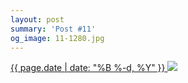 ```yaml
---
layout: post
summary: 'Post #11'
og_image: 11-1280.jpg
---
```


<p>
 <time>
  <a href="/11">
   {{ page.date | date: "%B %-d, %Y" }}
  </a>
 </time>
 <a href="/11">
  <img sizes="(min-width: 700px) 50vw, calc(100vw - 2rem)" src="{{ site.assets_url }}/11-640.jpg" srcset="{{ site.assets_url }}/11-1280.jpg 1280w, {{ site.assets_url }}/11-960.jpg 960w, {{ site.assets_url }}/11-640.jpg 640w, {{ site.assets_url }}/11-320.jpg 320w"/>
 </a>
</p>
